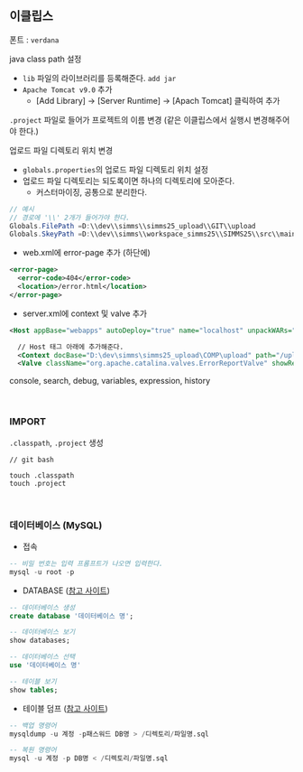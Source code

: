 ## 이클립스

폰트 : `verdana`

java class path 설정

- `lib` 파일의 라이브러리를 등록해준다. `add jar`
- `Apache Tomcat v9.0` 추가
  - [Add Library] -> [Server Runtime] -> [Apach Tomcat] 클릭하여 추가

`.project` 파일로 들어가 프로젝트의 이름 변경 (같은 이클립스에서 실행시 변경해주어야 한다.)

업로드 파일 디렉토리 위치 변경

- `globals.properties`의 업로드 파일 디렉토리 위치 설정
- 업로드 파일 디렉토리는 되도록이면 하나의 디렉토리에 모아준다.
  - 커스터마이징, 공통으로 분리한다.

```java
// 예시
// 경로에 '\\' 2개가 들어가야 한다.
Globals.FilePath =D:\\dev\\simms\\simms25_upload\\GIT\\upload
Globals.SkeyPath =D:\\dev\\simms\\workspace_simms25\\SIMMS25\\src\\main\\webapp\\skey
```

- web.xml에 error-page 추가 (하단에)

```xml
<error-page>
  <error-code>404</error-code>
  <location>/error.html</location>
</error-page>
```

- server.xml에 context 및 valve 추가

```xml
<Host appBase="webapps" autoDeploy="true" name="localhost" unpackWARs="true">

  // Host 태그 아래에 추가해준다.
  <Context docBase="D:\dev\simms\simms25_upload\COMP\upload" path="/upload" reloadable="true"/>
  <Valve className="org.apache.catalina.valves.ErrorReportValve" showReport="false" showServerInfo="false"/>
```

console, search, debug, variables, expression, history

<br>

### IMPORT

`.classpath`, `.project` 생성

```
// git bash

touch .classpath
touch .project
```

<br>

### 데이터베이스 (MySQL)

- 접속

```sql
-- 비밀 번호는 입력 프롬프트가 나오면 입력한다.
mysql -u root -p
```

- DATABASE ([참고 사이트](https://offbyone.tistory.com/54))

```sql
-- 데이터베이스 생성
create database '데이터베이스 명';

-- 데이터베이스 보기
show databases;

-- 데이터베이스 선택
use '데이터베이스 명'

-- 테이블 보기
show tables;
```

- 테이블 덤프 ([참고 사이트](http://asq.kr/bug9idAJAKJ3MX))

```sql
-- 백업 명령어
mysqldump -u 계정 -p패스워드 DB명 > /디렉토리/파일명.sql

-- 복원 명령어
mysql -u 계정 -p DB명 < /디렉토리/파일명.sql
```

